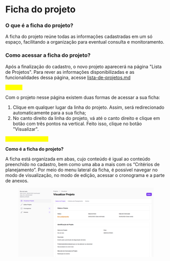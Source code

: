 # Ficha do projeto

### O que é a ficha do projeto?

A ficha do projeto reúne todas as informações cadastradas em um só espaço, facilitando a organização para eventual consulta e monitoramento.&#x20;

### Como acessar a ficha do projeto?

Após a finalização do cadastro, o novo projeto aparecerá na página "Lista de Projetos". Para rever as informações disponibilizadas e as funcionalidades dessa página, acesse [lista-de-projetos.md](lista-de-projetos.md "mention")

<mark style="color:yellow;">Imagem</mark>

Com o projeto nesse página existem duas formas de acessar a sua ficha:

1. Clique em qualquer lugar da linha do projeto. Assim, será redirecionado automaticamente para a sua ficha;
2. No canto direito da linha do projeto, vá até o canto direito e clique em botão com três pontos na vertical. Feito isso, clique no botão "Visualizar". &#x20;

<mark style="color:yellow;">Imagem do caminho</mark>

**Como é a ficha do projeto?**

A ficha está organizada em abas, cujo conteúdo é igual ao conteúdo preenchido no cadastro, bem como uma aba a mais com os “Critérios de planejamento”. Por meio do menu lateral da ficha, é possível navegar no modo de visualização, no modo de edição, acessar o cronograma e a parte de anexos.&#x20;

<figure><img src="../../.gitbook/assets/image (1) (1) (3).png" alt=""><figcaption></figcaption></figure>
